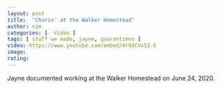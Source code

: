 ```yaml
---
layout: post
title:  "Chorin' at the Walker Homestead"
author: nim
categories: [  Video ]
tags: [ stuff we made, jayne, quarantimes ]
video: https://www.youtube.com/embed/4rOdCVx5I-E 
image: 
rating: 
---
```


Jayne documented working at the Walker Homestead on June 24, 2020.